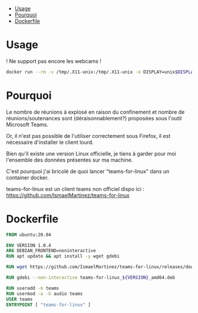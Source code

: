 - [Usage](#org52517fa)
- [Pourquoi](#orgbabebb0)
- [Dockerfile](#orgc8920e6)



<a id="org52517fa"></a>

# Usage

! Ne support pas encore les webcams !

```bash
docker run --rm -v /tmp/.X11-unix:/tmp/.X11-unix -e DISPLAY=unix$DISPLAY --device /dev/snd/ teams:latest
```


<a id="orgbabebb0"></a>

# Pourquoi

Le nombre de réunions à explosé en raison du confinement et nombre de réunions/soutenances sont (déraisonnablement?) proposées sous l'outil Microsoft Teams.

Or, il n'est pas possible de l'utiliser correctement sous Firefox, il est nécessaire d'installer le client lourd.

Bien qu'il existe une version Linux officielle, je tiens à garder pour moi l'ensemble des données présentes sur ma machine.

C'est pourquoi j'ai bricolé de quoi lancer "teams-for-linux" dans un container docker.

teams-for-linux est un client teams non officiel dispo ici : <https://github.com/IsmaelMartinez/teams-for-linux>


<a id="orgc8920e6"></a>

# Dockerfile

```dockerfile
FROM ubuntu:20.04

ENV VERSION 1.0.4
ARG DEBIAN_FRONTEND=noninteractive
RUN apt update && apt install -y wget gdebi

RUN wget https://github.com/IsmaelMartinez/teams-for-linux/releases/download/v${VERSION}/teams-for-linux_${VERSION}_amd64.deb

RUN gdebi --non-interactive teams-for-linux_${VERSION}_amd64.deb

RUN useradd -m teams
RUN usermod -a -G audio teams
USER teams
ENTRYPOINT [ "teams-for-linux" ]
```
